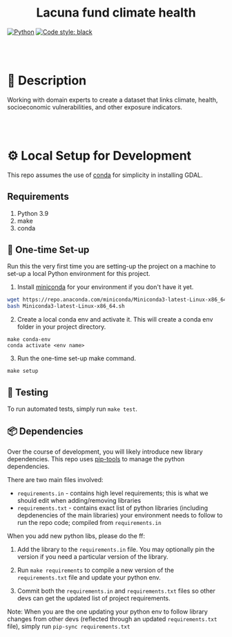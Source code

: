 <div align="center">

# Lacuna fund climate health

</div>

<a href="https://www.python.org/"><img alt="Python" src="https://img.shields.io/badge/-Python 3.9-blue?style=for-the-badge&logo=python&logoColor=white"></a>
<a href="https://black.readthedocs.io/en/stable/"><img alt="Code style: black" src="https://img.shields.io/badge/code%20style-black-black.svg?style=for-the-badge&labelColor=gray"></a>

<br/>
<br/>


# 📜 Description

Working with domain experts to create a dataset that links climate, health, socioeconomic vulnerabilities, and other exposure indicators. 

<br/>
<br/>


# ⚙️ Local Setup for Development

This repo assumes the use of [conda](https://docs.conda.io/en/latest/miniconda.html) for simplicity in installing GDAL.


## Requirements

1. Python 3.9
2. make
3. conda


## 🐍 One-time Set-up
Run this the very first time you are setting-up the project on a machine to set-up a local Python environment for this project.

1. Install [miniconda](https://docs.conda.io/en/latest/miniconda.html) for your environment if you don't have it yet.
```bash
wget https://repo.anaconda.com/miniconda/Miniconda3-latest-Linux-x86_64.sh
bash Miniconda3-latest-Linux-x86_64.sh
```

2. Create a local conda env and activate it. This will create a conda env folder in your project directory.
```
make conda-env
conda activate <env name>
```

3. Run the one-time set-up make command.
```
make setup
```

## 🐍 Testing
To run automated tests, simply run `make test`.

## 📦 Dependencies

Over the course of development, you will likely introduce new library dependencies. This repo uses [pip-tools](https://github.com/jazzband/pip-tools) to manage the python dependencies.

There are two main files involved:
* `requirements.in` - contains high level requirements; this is what we should edit when adding/removing libraries
* `requirements.txt` - contains exact list of python libraries (including depdenencies of the main libraries) your environment needs to follow to run the repo code; compiled from `requirements.in`


When you add new python libs, please do the ff:

1. Add the library to the `requirements.in` file. You may optionally pin the version if you need a particular version of the library.

2. Run `make requirements` to compile a new version of the `requirements.txt` file and update your python env.

3. Commit both the `requirements.in` and `requirements.txt` files so other devs can get the updated list of project requirements.

Note: When you are the one updating your python env to follow library changes from other devs (reflected through an updated `requirements.txt` file), simply run `pip-sync requirements.txt`
